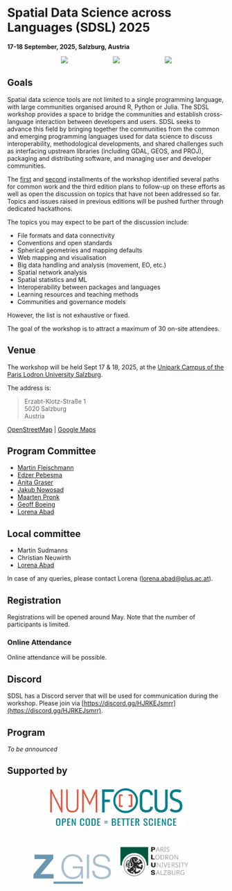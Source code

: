 # Spatial Data Science across Languages (SDSL) 2025

__17-18 September, 2025, Salzburg, Austria__

<center>
<a href="https://www.r-project.org/" style="margin-right: 100px;"><img src="https://upload.wikimedia.org/wikipedia/commons/thumb/c/c1/Rlogo.png/274px-Rlogo.png" width=170></a>
<a href="https://www.python.org/" style="margin-right: 100px;"><img src="https://upload.wikimedia.org/wikipedia/commons/thumb/c/c3/Python-logo-notext.svg/438px-Python-logo-notext.svg.png" width=150></a>
<a href="https://julialang.org/"><img src="https://upload.wikimedia.org/wikipedia/commons/thumb/1/1f/Julia_Programming_Language_Logo.svg/512px-Julia_Programming_Language_Logo.svg.png" width=170></a>
</center>

## Goals

Spatial data science tools are not limited to a single programming language, with large communities organised around R, Python or Julia.
The SDSL workshop provides a space to bridge the communities and establish cross-language interaction between developers and users.
SDSL seeks to advance this field by bringing together the communities from the common and emerging programming languages used for data science to discuss interoperability, methodological developments, and shared challenges such as interfacing upstream libraries (including GDAL, GEOS, and PROJ), packaging and distributing software, and managing user and developer communities. 

The [first](https://r-spatial.org/sdsl/) and [second](https://spatial-data-science.github.io/2024/) installments of the workshop identified several paths for common work and the third edition plans to follow-up on these efforts as well as open the discussion on topics that have not been addressed so far. 
Topics and issues raised in previous editions will be pushed further through dedicated hackathons.

The topics you may expect to be part of the discussion include:

- File formats and data connectivity
- Conventions and open standards
- Spherical geometries and mapping defaults
- Web mapping and visualisation
- Big data handling and analysis (movement, EO, etc.)
- Spatial network analysis
- Spatial statistics and ML
- Interoperability between packages and languages
- Learning resources and teaching methods
- Communities and governance models

However, the list is not exhaustive or fixed.

The goal of the workshop is to attract a maximum of 30 on-site attendees.

## Venue

The workshop will be held Sept 17 & 18, 2025, at the [Unipark Campus of the Paris Lodron University Salzburg](https://www.plus.ac.at/?lang=en).

The address is:

> Erzabt-Klotz-Straße 1<br>
> 5020 Salzburg<br>
> Austria<br>

[OpenStreetMap](https://www.openstreetmap.org/way/127807575) | [Google Maps](https://maps.app.goo.gl/g6yCwPMGSqyynjka8)

## Program Committee

- [Martin Fleischmann](https://martinfleischmann.net/)
- [Edzer Pebesma](https://www.uni-muenster.de/Geoinformatics/institute/staff/index.php/119/Edzer_Pebesma)
- [Anita Graser](https://anitagraser.com/)
- [Jakub Nowosad](https://jakubnowosad.com)
- [Maarten Pronk](https://www.deltares.nl/en/expertise/our-people/maarten-pronk)
- [Geoff Boeing](https://geoffboeing.com/)
- [Lorena Abad](https://loreabad6.github.io/)

## Local committee

- Martin Sudmanns
- Christian Neuwirth
- [Lorena Abad](https://loreabad6.github.io/)

In case of any queries, please contact Lorena ([lorena.abad@plus.ac.at](mailto:lorena.abad@plus.ac.at)).

## Registration

Registrations will be opened around May. 
Note that the number of participants is limited.

### Online Attendance

Online attendance will be possible. 
<!-- Online participation is free of charge. If you plan to join the symposium online, please indicate that in the registration form. -->

## Discord

SDSL has a Discord server that will be used for communication during the workshop. Please join via [https://discord.gg/HJRKEJsmrr](https://discord.gg/HJRKEJsmrr).

## Program

_To be announced_

## Supported by

<center>
<a href="https://numfocus.org/"><img src="figs/numfocus.png" width=320></a><br><br>
<a href="https://www.plus.ac.at/geoinformatik/?lang=en"><img src="figs/zgis.png" width=180></a>
<a href="https://www.plus.ac.at/?lang=en"><img src="figs/plus.svg" width=200></a>
</center>
 